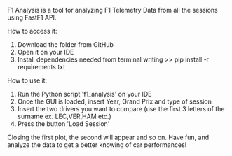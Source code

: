 F1 Analysis is a tool for analyzing F1 Telemetry Data from all the sessions using FastF1 API.

How to access it:
1. Download the folder from GitHub
2. Open it on your IDE
3. Install dependencies needed from terminal writing  >> pip install -r requirements.txt

How to use it:
1. Run the Python script 'f1_analysis' on your IDE
2. Once the GUI is loaded, insert Year, Grand Prix and type of session
3. Insert the two drivers you want to compare (use the first 3 letters of the surname ex. LEC,VER,HAM etc.)
4. Press the button 'Load Session'

Closing the first plot, the second will appear and so on.
Have fun, and analyze the data to get a better knowing of car performances! 

